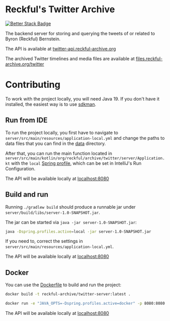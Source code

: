 # Reckful's Twitter Archive

[![Better Stack Badge](https://uptime.betterstack.com/status-badges/v1/monitor/s55e.svg)](https://twitter-api.reckful-archive.org/)

The backend server for storing and querying the tweets of or related to Byron (Reckful) Bernstein.

The API is available at
[twitter-api.reckful-archive.org](https://twitter-api.reckful-archive.org/)

The archived Twitter timelines and media files are available at
[files.reckful-archive.org/twitter](https://files.reckful-archive.org/twitter/)

# Contributing

To work with the project locally, you will need Java 19. If you don't have it installed,
the easiest way is to use [sdkman](https://sdkman.io/).

## Run from IDE

To run the project locally, you first have to navigate to `server/src/main/resources/application-local.yml` and
change the paths to data files that you can find in the [data](data) directory.

After that, you can run the main function located
in `server/src/main/kotlin/org/reckful/archive/twitter/server/Application.kt`
with
the `local` [Spring profile](https://docs.spring.io/spring-boot/docs/3.0.6/reference/html/features.html#features.profiles),
which can be set in IntelliJ's Run Configuration.

The API will be available locally at [localhost:8080](http://localhost:8080/swagger-ui/index.html)

## Build and run

Running `./gradlew build` should produce a runnable jar under `server/build/libs/server-1.0-SNAPSHOT.jar`.

The jar can be started via `java -jar server-1.0-SNAPSHOT.jar`:

```bash
java -Dspring.profiles.active=local -jar server-1.0-SNAPSHOT.jar
```

If you need to, correct the settings in `server/src/main/resources/application-local.yml`.

The API will be available locally at [localhost:8080](http://localhost:8080/swagger-ui/index.html)

## Docker

You can use the [Dockerfile](Dockerfile) to build and run the project:

```bash
docker build -t reckful-archive/twitter-server:latest .

docker run -e "JAVA_OPTS=-Dspring.profiles.active=docker" -p 8080:8080 reckful-archive/twitter-server:latest
```

The API will be available locally at [localhost:8080](http://localhost:8080/swagger-ui/index.html)
